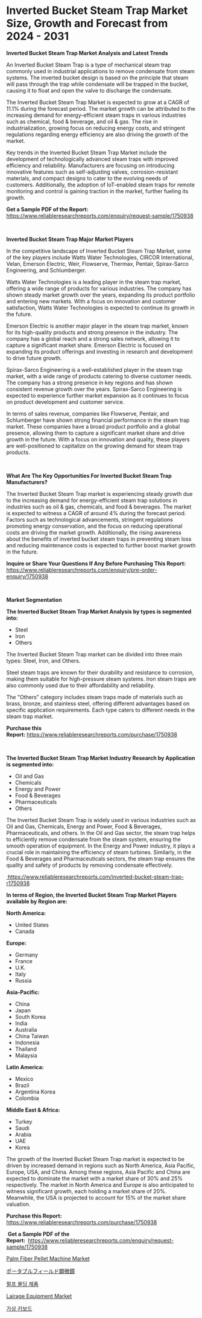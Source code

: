 <p><h1>Inverted Bucket Steam Trap Market Size, Growth and Forecast from 2024 - 2031</h1></p><p><strong>Inverted Bucket Steam Trap Market Analysis and Latest Trends</strong></p>
<p><p>An Inverted Bucket Steam Trap is a type of mechanical steam trap commonly used in industrial applications to remove condensate from steam systems. The inverted bucket design is based on the principle that steam will pass through the trap while condensate will be trapped in the bucket, causing it to float and open the valve to discharge the condensate.</p><p>The Inverted Bucket Steam Trap Market is expected to grow at a CAGR of 11.1% during the forecast period. The market growth can be attributed to the increasing demand for energy-efficient steam traps in various industries such as chemical, food & beverage, and oil & gas. The rise in industrialization, growing focus on reducing energy costs, and stringent regulations regarding energy efficiency are also driving the growth of the market.</p><p>Key trends in the Inverted Bucket Steam Trap Market include the development of technologically advanced steam traps with improved efficiency and reliability. Manufacturers are focusing on introducing innovative features such as self-adjusting valves, corrosion-resistant materials, and compact designs to cater to the evolving needs of customers. Additionally, the adoption of IoT-enabled steam traps for remote monitoring and control is gaining traction in the market, further fueling its growth.</p></p>
<p><strong>Get a Sample PDF of the Report:&nbsp;</strong> <a href="https://www.reliableresearchreports.com/enquiry/request-sample/1750938">https://www.reliableresearchreports.com/enquiry/request-sample/1750938</a></p>
<p>&nbsp;</p>
<p><strong>Inverted Bucket Steam Trap Major Market Players</strong></p>
<p><p>In the competitive landscape of Inverted Bucket Steam Trap Market, some of the key players include Watts Water Technologies, CIRCOR International, Velan, Emerson Electric, Weir, Flowserve, Thermax, Pentair, Spirax-Sarco Engineering, and Schlumberger. </p><p>Watts Water Technologies is a leading player in the steam trap market, offering a wide range of products for various industries. The company has shown steady market growth over the years, expanding its product portfolio and entering new markets. With a focus on innovation and customer satisfaction, Watts Water Technologies is expected to continue its growth in the future.</p><p>Emerson Electric is another major player in the steam trap market, known for its high-quality products and strong presence in the industry. The company has a global reach and a strong sales network, allowing it to capture a significant market share. Emerson Electric is focused on expanding its product offerings and investing in research and development to drive future growth.</p><p>Spirax-Sarco Engineering is a well-established player in the steam trap market, with a wide range of products catering to diverse customer needs. The company has a strong presence in key regions and has shown consistent revenue growth over the years. Spirax-Sarco Engineering is expected to experience further market expansion as it continues to focus on product development and customer service.</p><p>In terms of sales revenue, companies like Flowserve, Pentair, and Schlumberger have shown strong financial performance in the steam trap market. These companies have a broad product portfolio and a global presence, allowing them to capture a significant market share and drive growth in the future. With a focus on innovation and quality, these players are well-positioned to capitalize on the growing demand for steam trap products.</p></p>
<p>&nbsp;</p>
<p><strong>What Are The Key Opportunities For Inverted Bucket Steam Trap Manufacturers?</strong></p>
<p><p>The Inverted Bucket Steam Trap market is experiencing steady growth due to the increasing demand for energy-efficient steam trap solutions in industries such as oil & gas, chemicals, and food & beverages. The market is expected to witness a CAGR of around 4% during the forecast period. Factors such as technological advancements, stringent regulations promoting energy conservation, and the focus on reducing operational costs are driving the market growth. Additionally, the rising awareness about the benefits of inverted bucket steam traps in preventing steam loss and reducing maintenance costs is expected to further boost market growth in the future.</p></p>
<p><strong>Inquire or Share Your Questions If Any Before Purchasing This Report:</strong> <a href="https://www.reliableresearchreports.com/enquiry/pre-order-enquiry/1750938">https://www.reliableresearchreports.com/enquiry/pre-order-enquiry/1750938</a></p>
<p>&nbsp;</p>
<p><strong>Market Segmentation</strong></p>
<p><strong>The Inverted Bucket Steam Trap Market Analysis by types is segmented into:</strong></p>
<p><ul><li>Steel</li><li>Iron</li><li>Others</li></ul></p>
<p><p>The Inverted Bucket Steam Trap market can be divided into three main types: Steel, Iron, and Others. </p><p>Steel steam traps are known for their durability and resistance to corrosion, making them suitable for high-pressure steam systems. Iron steam traps are also commonly used due to their affordability and reliability. </p><p>The "Others" category includes steam traps made of materials such as brass, bronze, and stainless steel, offering different advantages based on specific application requirements. Each type caters to different needs in the steam trap market.</p></p>
<p><strong>Purchase this Report:&nbsp;</strong><a href="https://www.reliableresearchreports.com/purchase/1750938">https://www.reliableresearchreports.com/purchase/1750938</a></p>
<p>&nbsp;</p>
<p><strong>The Inverted Bucket Steam Trap Market Industry Research by Application is segmented into:</strong></p>
<p><ul><li>Oil and Gas</li><li>Chemicals</li><li>Energy and Power</li><li>Food & Beverages</li><li>Pharmaceuticals</li><li>Others</li></ul></p>
<p><p>The Inverted Bucket Steam Trap is widely used in various industries such as Oil and Gas, Chemicals, Energy and Power, Food & Beverages, Pharmaceuticals, and others. In the Oil and Gas sector, the steam trap helps to efficiently remove condensate from the steam system, ensuring the smooth operation of equipment. In the Energy and Power industry, it plays a crucial role in maintaining the efficiency of steam turbines. Similarly, in the Food & Beverages and Pharmaceuticals sectors, the steam trap ensures the quality and safety of products by removing condensate effectively.</p></p>
<p><a href="https://www.reliableresearchreports.com/inverted-bucket-steam-trap-r1750938">&nbsp;https://www.reliableresearchreports.com/inverted-bucket-steam-trap-r1750938</a></p>
<p><strong>In terms of Region, the Inverted Bucket Steam Trap Market Players available by Region are:</strong></p>
<p>
    <p> <strong> North America: </strong>
        <ul>
            <li>United States</li>
            <li>Canada</li>
        </ul>
        </p> 
    <p> <strong> Europe: </strong>
        <ul>
            <li>Germany</li>
            <li>France</li>
            <li>U.K.</li>
            <li>Italy</li>
            <li>Russia</li>
        </ul>
        </p> 
    <p> <strong> Asia-Pacific: </strong>
        <ul>
            <li>China</li>
            <li>Japan</li>
            <li>South Korea</li>
            <li>India</li>
            <li>Australia</li>
            <li>China Taiwan</li>
            <li>Indonesia</li>
            <li>Thailand</li>
            <li>Malaysia</li>
        </ul>
        </p> 
    <p> <strong> Latin America: </strong>
        <ul>
            <li>Mexico</li>
            <li>Brazil</li>
            <li>Argentina Korea</li>
            <li>Colombia</li>
        </ul>
        </p> 
    <p> <strong> Middle East & Africa: </strong>
        <ul>
            <li>Turkey</li>
            <li>Saudi</li>
            <li>Arabia</li>
            <li>UAE</li>
            <li>Korea</li>
        </ul>
    </p>
    </p>
<p><p>The growth of the Inverted Bucket Steam Trap market is expected to be driven by increased demand in regions such as North America, Asia Pacific, Europe, USA, and China. Among these regions, Asia Pacific and China are expected to dominate the market with a market share of 30% and 25% respectively. The market in North America and Europe is also anticipated to witness significant growth, each holding a market share of 20%. Meanwhile, the USA is projected to account for 15% of the market share valuation.</p></p>
<p><strong>Purchase this Report: </strong><a href="https://www.reliableresearchreports.com/purchase/1750938">https://www.reliableresearchreports.com/purchase/1750938</a></p>
<p>&nbsp;<strong>Get a Sample PDF of the Report:&nbsp;&nbsp;</strong><a href="https://www.reliableresearchreports.com/enquiry/request-sample/1750938">https://www.reliableresearchreports.com/enquiry/request-sample/1750938</a></p>
<p><strong></strong></p>
<p><p><a href="https://www.linkedin.com/pulse/palm-fiber-pellet-machine-market-research-report-its-history-e9vle">Palm Fiber Pellet Machine Market</a></p><p><a href="https://github.com/mohamedbakry57/Market-Research-Report-List-4/blob/main/2947729156690.md">ポータブルフィールド顕微鏡</a></p><p><a href="https://github.com/ahmadrevanz10/Market-Research-Report-List-1/blob/main/2548897167730.md">펄프 몰딩 제품</a></p><p><a href="https://www.linkedin.com/pulse/lairage-equipment-market-size-reveals-best-marketing-channels-din8e">Lairage Equipment Market</a></p><p><a href="https://github.com/nigaleamar09/Market-Research-Report-List-1/blob/main/8784280167731.md">가상 키보드</a></p></p>